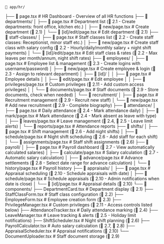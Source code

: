 <!-- 📁 app/hr/
├── 📄 page.tsx                    # HR Dashboard
├── 📁 departments/
│   ├── 📄 page.tsx               # Department list (2.1)
│   ├── 📄 new/page.tsx           # Create department
│   └── 📄 [id]/edit/page.tsx     # Edit department
├── 📁 staff-classes/
│   ├── 📄 page.tsx               # Staff classes list (2.2)
│   ├── 📄 new/page.tsx           # Create staff class with salary config
│   └── 📄 [id]/edit/page.tsx     # Edit staff class & rates
├── 📁 employees/
│   ├── 📄 page.tsx               # Employee list & management (2.3)
│   ├── 📄 new/page.tsx           # Create employee & login (2.3)
│   ├── 📄 [id]/
│   │   ├── 📄 page.tsx           # Employee details
│   │   ├── 📄 edit/page.tsx      # Edit employee
│   │   ├── 📄 privileges/page.tsx # Custom privileges (2.11)
│   │   └── 📄 documents/page.tsx  # Staff documents (2.9)
│   └── 📁 recruitment/
│       ├── 📄 page.tsx           # Recruitment management (2.9)
│       └── 📄 new/page.tsx       # Add new recruitment
├── 📁 attendance/
│   ├── 📄 page.tsx               # Daily attendance (2.4)
│   ├── 📄 mark/page.tsx          # Mark attendance
│   ├── 📄 leaves/page.tsx        # Leave management (2.4, 2.5)
│   └── 📄 reports/page.tsx       # Attendance reports
├── 📁 shifts/
│   ├── 📄 page.tsx               # Shift management (2.6)
│   ├── 📄 schedule/page.tsx      # Night shift scheduling
│   └── 📄 assignments/page.tsx   # Staff shift assignments
├── 📁 payroll/
│   ├── 📄 page.tsx               # Payroll dashboard (2.7)
│   ├── 📄 calculate/page.tsx     # Salary calculation (2.7)
│   ├── 📄 advance/page.tsx       # Advance settlements (2.8)
│   └── 📄 history/page.tsx       # Payroll history
├── 📁 appraisals/
│   ├── 📄 page.tsx               # Appraisal scheduling (2.10)
│   ├── 📄 schedule/page.tsx      # Schedule appraisals
│   └── 📄 [id]/page.tsx          # Appraisal details
└── 📁 components/
    ├── DepartmentCard.tsx        # Department display
    ├── StaffClassForm.tsx        # Staff class configuration
    ├── EmployeeForm.tsx          # Employee creation form
    ├── PrivilegeManager.tsx      # Custom privileges (2.11)
    ├── AttendanceTracker.tsx     # Daily attendance marking
    ├── LeaveManager.tsx          # Leave tracking & alerts (2.5)
    ├── ShiftScheduler.tsx        # Night shift planning
    ├── PayrollCalculator.tsx     # Auto salary calculation
    ├── AppraisalScheduler.tsx    # Appraisal notifications
    └── DocumentUploader.tsx      # Staff document storage -->




    📁 app/hr/
├── 📄 page.tsx                    # HR Dashboard - Overview of all HR functions
├── 📁 departments/
│   ├── 📄 page.tsx               # Department list (📍 2.1 - Create departments: front office, kitchen etc.)
│   ├── 📄 new/page.tsx           # Create department (📍 2.1)
│   └── 📄 [id]/edit/page.tsx     # Edit department (📍 2.1)
├── 📁 staff-classes/
│   ├── 📄 page.tsx               # Staff classes list (📍 2.2 - Create staff classes: Receptionist, minor staff etc.)
│   ├── 📄 new/page.tsx           # Create staff class with salary config (📍 2.2 - Hourly/daily/monthly salary + night shift payments)
│   └── 📄 [id]/edit/page.tsx     # Edit staff class & rates (📍 2.2 - Max leaves per month/annum, night shift rates)
├── 📁 employees/
│   ├── 📄 page.tsx               # Employee list & management (📍 2.3 - Create logins with username/password)
│   ├── 📄 new/page.tsx           # Create employee & login (📍 2.3 - Assign to relevant department)
│   ├── 📄 [id]/
│   │   ├── 📄 page.tsx           # Employee details
│   │   ├── 📄 edit/page.tsx      # Edit employee
│   │   ├── 📄 privileges/page.tsx # Custom privileges (📍 2.11 - Add custom access privileges)
│   │   └── 📄 documents/page.tsx  # Staff documents (📍 2.9 - Store documents, check when needed)
│   └── 📁 recruitment/
│       ├── 📄 page.tsx           # Recruitment management (📍 2.9 - Recruit new staff)
│       └── 📄 new/page.tsx       # Add new recruitment (📍 2.9 - Complete biography)
├── 📁 attendance/
│   ├── 📄 page.tsx               # Daily attendance (📍 2.4 - Mark attendance daily)
│   ├── 📄 mark/page.tsx          # Mark attendance (📍 2.4 - Mark absent as leave with type)
│   ├── 📄 leaves/page.tsx        # Leave management (📍 2.4, 📍 2.5 - Leave limit alerts)
│   └── 📄 reports/page.tsx       # Attendance reports
├── 📁 shifts/
│   ├── 📄 page.tsx               # Shift management (📍 2.6 - Add night shifts)
│   ├── 📄 schedule/page.tsx      # Night shift scheduling (📍 2.6 - Add staff for each shift)
│   └── 📄 assignments/page.tsx   # Staff shift assignments (📍 2.6)
├── 📁 payroll/
│   ├── 📄 page.tsx               # Payroll dashboard (📍 2.7 - View automatically calculated salaries)
│   ├── 📄 calculate/page.tsx     # Salary calculation (📍 2.7 - Automatic salary calculation)
│   ├── 📄 advance/page.tsx       # Advance settlements (📍 2.8 - Select date range for advance calculation)
│   └── 📄 history/page.tsx       # Payroll history
├── 📁 appraisals/
│   ├── 📄 page.tsx               # Appraisal scheduling (📍 2.10 - Schedule appraisals with date)
│   ├── 📄 schedule/page.tsx      # Schedule appraisals (📍 2.10 - Admin notifications when date is close)
│   └── 📄 [id]/page.tsx          # Appraisal details (📍 2.10)
└── 📁 components/
    ├── DepartmentCard.tsx        # Department display (📍 2.1)
    ├── StaffClassForm.tsx        # Staff class configuration (📍 2.2)
    ├── EmployeeForm.tsx          # Employee creation form (📍 2.3)
    ├── PrivilegeManager.tsx      # Custom privileges (📍 2.11 - Access controls listed below)
    ├── AttendanceTracker.tsx     # Daily attendance marking (📍 2.4)
    ├── LeaveManager.tsx          # Leave tracking & alerts (📍 2.5 - Holiday limit notifications)
    ├── ShiftScheduler.tsx        # Night shift planning (📍 2.6)
    ├── PayrollCalculator.tsx     # Auto salary calculation (📍 2.7, 📍 2.8)
    ├── AppraisalScheduler.tsx    # Appraisal notifications (📍 2.10)
    └── DocumentUploader.tsx      # Staff document storage (📍 2.9)